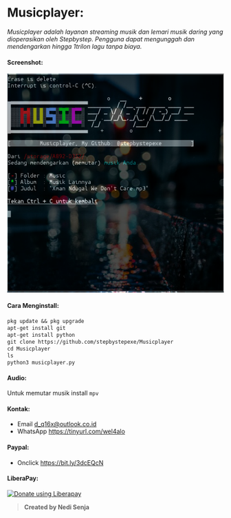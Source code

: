 # Musicplayer:
*Musicplayer adalah layanan streaming musik dan lemari musik daring yang dioperasikan oleh Stepbystep. Pengguna dapat mengunggah dan mendengarkan hingga 1trilon lagu tanpa biaya.*
#### Screenshot:
![](./Skrinsut.png)
#### Cara Menginstall:
```
pkg update && pkg upgrade
apt-get install git
apt-get install python
git clone https://github.com/stepbystepexe/Musicplayer
cd Musicplayer
ls
python3 musicplayer.py
```
#### Audio:
Untuk memutar musik install ```mpv```
#### Kontak:
+ Email d_q16x@outlook.co.id
+ WhatsApp https://tinyurl.com/wel4alo
#### Paypal:
+ Onclick https://bit.ly/3dcEQcN
#### LiberaPay:
<noscript><a href="https://liberapay.com/stepbystepexe/donate"><img alt="Donate using Liberapay" src="https://liberapay.com/assets/widgets/donate.svg"></a></noscript>
>**Created by Nedi Senja**
